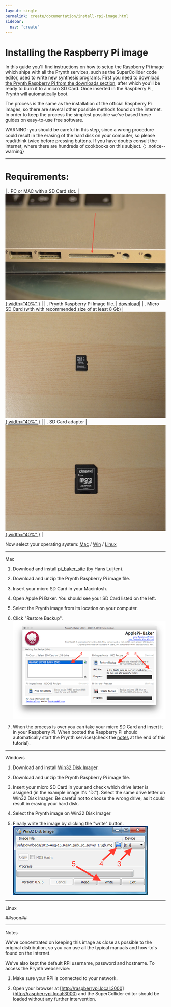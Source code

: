 ```yaml
---
layout: single
permalink: create/documentation/install-rpi-image.html
sidebar:
  nav: "create"
---
```


# Installing the Raspberry Pi image

In this guide you'll find instructions on how to setup the Raspberry Pi image which ships  with all the Prynth services, such as the SuperCollider code editor, used to write new synthesis programs. First you need to [download the Prynth Raspberry Pi from the downloads section](../downloads/), after which you'll be ready to burn it to a micro SD Card. Once inserted in the Raspberry Pi, Prynth will automatically boot.

The process is the same as the installation of the official Raspberry Pi images, so there are several other possible methods found on the internet. In order to keep the process the simplest possible we've based these guides on easy-to-use free software.

WARNING: you should be careful in this step, since a wrong procedure could result in the erasing of the hard disk on your computer, so please read/think twice before pressing buttons. If you have doubts consult the internet, where there are hundreds of cookbooks on this subject.
{: .notice--warning}

---

# Requirements:

| . PC or MAC with a SD Card slot. | [![sd_card_slot](../../images/documentation/sd_card_slot.jpg){:width="40%" }](../../images/documentation/sd_card_slot.jpg) |
| . Prynth Raspberry Pi Image file. | [download](#link)|
| . Micro SD Card (with with recommended size of at least 8 Gb) | [![micro_sd_card](../../images/documentation/micro_sd_card.jpg){:width="40%" }](../../images/documentation/micro_sd_card.jpg) |
| . SD Card adapter | [![sd_card_adapter](../../images/documentation/sd_card_adapter.jpg){:width="40%" }](../../images/documentation/sd_card_adapter.jpg) |

Now select your operating system:
[Mac](#mac) / [Win](#win) / [Linux](#linux)

---

<a id="mac" >Mac</a>

1. Download and install [pi_baker_site](http://www.tweaking4all.com/software/macosx-software/macosx-apple-pi-baker/) (by Hans Luijten).

2. Download and unzip the Prynth Raspberry Pi image file.

3. Insert your micro SD Card in your Macintosh.

4. Open Apple Pi Baker. You should see your SD Card listed on the left.

5. Select the Prynth image from its location on your computer.

6. Click "Restore Backup".
[![pi_baker](../../images/documentation/pi_baker.png)](../../images/documentation/pi_baker.png)

7. When the process is over you can take your micro SD Card and insert it in your Raspberry Pi. When booted the Raspberry Pi should automatically start the Prynth services(check the [notes](#notes) at the end of this tutorial).

---

<a id="win" >Windows</a>

1. Download and install [Win32 Disk Imager](https://sourceforge.net/projects/win32diskimager/).

2. Download and unzip the Prynth Raspberry Pi image file.

3. Insert your micro SD Card in your and check which drive letter is assigned (in the example image it's "D:"). Select the same drive letter on Win32 Disk Imager. Be careful not to choose the wrong drive, as it could result in erasing your hard disk.

4. Select the Prynth image on Win32 Disk Imager

5. Finally write the image by clicking the "write" button.
[![win32diskimager](../../images/documentation/win32_disk_imager.png)](../../images/documentation/win32_disk_imager.png)

---

<a id="linux" >Linux</a>

##soon##

---

<a id="Notes">Notes</a>

 We've concentrated on keeping this image as close as possible to the original distribution, so you can use all the typical manuals and how-to's found on the internet.

We've also kept the default RPi username, password and hostname. To access the Prynth webservice:

1. Make sure your RPi is connected to your network.

2. Open your browser at [http://raspberrypi.local:3000](http://raspberrypi.local:3000) and the SuperCollider editor should be loaded without any further intervention.
